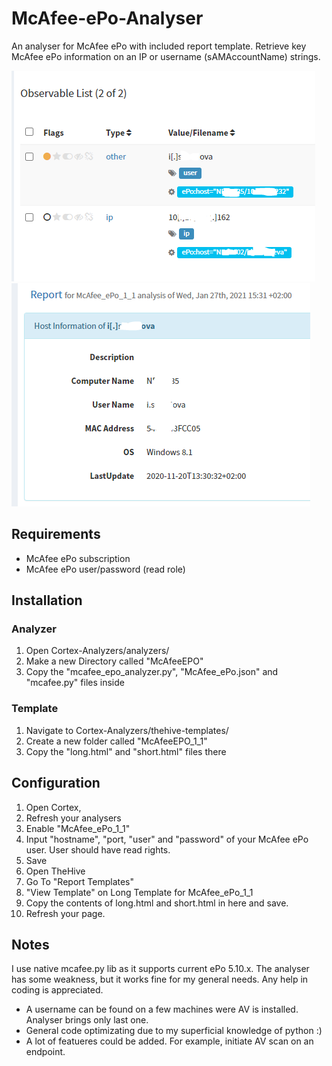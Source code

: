 # McAfee-ePo-Analyser
An analyser for McAfee ePo with included report template. Retrieve key McAfee ePo information on an IP or username (sAMAccountName) strings.	

![Screenshot](pic1.png "short") ![Screenshot](pic2.png "long")

## Requirements
- McAfee ePo subscription
- McAfee ePo user/password (read role)

## Installation
### Analyzer
1. Open Cortex-Analyzers/analyzers/
2. Make a new Directory called "McAfeeEPO"
3. Copy the "mcafee_epo_analyzer.py", "McAfee_ePo.json" and "mcafee.py" files inside

### Template
1. Navigate to Cortex-Analyzers/thehive-templates/
2. Create a new folder called "McAfeeEPO_1_1"
3. Copy the "long.html" and "short.html" files there

## Configuration
1. Open Cortex,
2. Refresh your analysers
3. Enable "McAfee_ePo_1_1"
4. Input "hostname", "port, "user" and "password" of your McAfee ePo user. User should have read rights.
5. Save
6. Open TheHive
7. Go To "Report Templates"
8. "View Template" on Long Template for McAfee_ePo_1_1
9. Copy the contents of long.html and short.html in here and save.
10. Refresh your page.

## Notes
I use native mcafee.py lib as it supports current ePo 5.10.x. The analyser has some weakness, but it works fine for my general needs. Any help in coding is appreciated.
- A username can be found on a few machines were AV is installed. Analyser brings only last one.
- General code optimizating due to my superficial knowledge of python :)
- A lot of featueres could be added. For example, initiate AV scan on an endpoint. 
